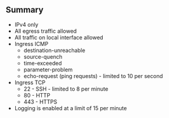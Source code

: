 ## Summary

- IPv4 only
- All egress traffic allowed
- All traffic on local interface allowed
- Ingress ICMP
    - destination-unreachable
    - source-quench
    - time-exceeded
    - parameter-problem
    - echo-request (ping requests) - limited to 10 per second
- Ingress TCP
    - 22 - SSH - limited to 8 per minute
    - 80 - HTTP
    - 443 - HTTPS
- Logging is enabled at a limit of 15 per minute
